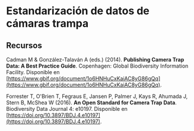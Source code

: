 # Estandarización de datos de cámaras trampa

## Recursos

Cadman M & González-Talaván A (eds.) (2014). **Publishing Camera Trap Data: A Best Practice Guide**. Copenhagen: Global Biodiversity Information Facility. Disponible en [https://www.gbif.org/document/1o6HNHuCxKaiAC8yG86gQq](https://www.gbif.org/document/1o6HNHuCxKaiAC8yG86gQq).

Forrester T, O'Brien T, Fegraus E, Jansen P, Palmer J, Kays R, Ahumada J, Stern B, McShea W (2016). **An Open Standard for Camera Trap Data**. Biodiversity Data Journal 4: e10197. Disponible en [https://doi.org/10.3897/BDJ.4.e10197](https://doi.org/10.3897/BDJ.4.e10197).
